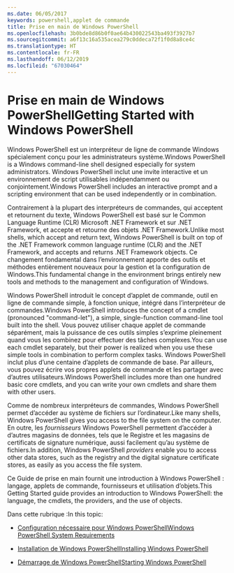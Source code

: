 ```yaml
---
ms.date: 06/05/2017
keywords: powershell,applet de commande
title: Prise en main de Windows PowerShell
ms.openlocfilehash: 3b0bde8d86b0f0ae64b430022543ba493f3927b7
ms.sourcegitcommit: a6f13c16a535acea279c0ddeca72f1f0d8a8ce4c
ms.translationtype: HT
ms.contentlocale: fr-FR
ms.lasthandoff: 06/12/2019
ms.locfileid: "67030464"
---
```

# <a name="getting-started-with-windows-powershell"></a><span data-ttu-id="33761-103">Prise en main de Windows PowerShell</span><span class="sxs-lookup"><span data-stu-id="33761-103">Getting Started with Windows PowerShell</span></span>
<span data-ttu-id="33761-104">Windows PowerShell est un interpréteur de ligne de commande Windows spécialement conçu pour les administrateurs système.</span><span class="sxs-lookup"><span data-stu-id="33761-104">Windows PowerShell is a Windows command-line shell designed especially for system administrators.</span></span> <span data-ttu-id="33761-105">Windows PowerShell inclut une invite interactive et un environnement de script utilisables indépendamment ou conjointement.</span><span class="sxs-lookup"><span data-stu-id="33761-105">Windows PowerShell includes an interactive prompt and a scripting environment that can be used independently or in combination.</span></span>

<span data-ttu-id="33761-106">Contrairement à la plupart des interpréteurs de commandes, qui acceptent et retournent du texte, Windows PowerShell est basé sur le Common Language Runtime (CLR) Microsoft .NET Framework et sur .NET Framework, et accepte et retourne des objets .NET Framework.</span><span class="sxs-lookup"><span data-stu-id="33761-106">Unlike most shells, which accept and return text, Windows PowerShell is built on top of the .NET Framework common language runtime (CLR) and the .NET Framework, and accepts and returns .NET Framework objects.</span></span> <span data-ttu-id="33761-107">Ce changement fondamental dans l’environnement apporte des outils et méthodes entièrement nouveaux pour la gestion et la configuration de Windows.</span><span class="sxs-lookup"><span data-stu-id="33761-107">This fundamental change in the environment brings entirely new tools and methods to the management and configuration of Windows.</span></span>

<span data-ttu-id="33761-108">Windows PowerShell introduit le concept d’applet de commande, outil en ligne de commande simple, à fonction unique, intégré dans l’interpréteur de commandes.</span><span class="sxs-lookup"><span data-stu-id="33761-108">Windows PowerShell introduces the concept of a cmdlet (pronounced "command-let"), a simple, single-function command-line tool built into the shell.</span></span> <span data-ttu-id="33761-109">Vous pouvez utiliser chaque applet de commande séparément, mais la puissance de ces outils simples s’exprime pleinement quand vous les combinez pour effectuer des tâches complexes.</span><span class="sxs-lookup"><span data-stu-id="33761-109">You can use each cmdlet separately, but their power is realized when you use these simple tools in combination to perform complex tasks.</span></span> <span data-ttu-id="33761-110">Windows PowerShell inclut plus d’une centaine d’applets de commande de base. Par ailleurs, vous pouvez écrire vos propres applets de commande et les partager avec d’autres utilisateurs.</span><span class="sxs-lookup"><span data-stu-id="33761-110">Windows PowerShell includes more than one hundred basic core cmdlets, and you can write your own cmdlets and share them with other users.</span></span>

<span data-ttu-id="33761-111">Comme de nombreux interpréteurs de commandes, Windows PowerShell permet d’accéder au système de fichiers sur l’ordinateur.</span><span class="sxs-lookup"><span data-stu-id="33761-111">Like many shells, Windows PowerShell gives you access to the file system on the computer.</span></span> <span data-ttu-id="33761-112">En outre, les *fournisseurs* Windows PowerShell permettent d’accéder à d’autres magasins de données, tels que le Registre et les magasins de certificats de signature numérique, aussi facilement qu’au système de fichiers.</span><span class="sxs-lookup"><span data-stu-id="33761-112">In addition, Windows PowerShell *providers* enable you to access other data stores, such as the registry and the digital signature certificate stores, as easily as you access the file system.</span></span>

<span data-ttu-id="33761-113">Ce Guide de prise en main fournit une introduction à Windows PowerShell : langage, applets de commande, fournisseurs et utilisation d’objets.</span><span class="sxs-lookup"><span data-stu-id="33761-113">This Getting Started guide provides an introduction to Windows PowerShell: the language, the cmdlets, the providers, and the use of objects.</span></span>

<span data-ttu-id="33761-114">Dans cette rubrique :</span><span class="sxs-lookup"><span data-stu-id="33761-114">In this topic:</span></span>

- [<span data-ttu-id="33761-115">Configuration nécessaire pour Windows PowerShell</span><span class="sxs-lookup"><span data-stu-id="33761-115">Windows PowerShell System Requirements</span></span>](../setup/Windows-PowerShell-System-Requirements.md)

- [<span data-ttu-id="33761-116">Installation de Windows PowerShell</span><span class="sxs-lookup"><span data-stu-id="33761-116">Installing Windows PowerShell</span></span>](../setup/Installing-Windows-PowerShell.md)

- [<span data-ttu-id="33761-117">Démarrage de Windows PowerShell</span><span class="sxs-lookup"><span data-stu-id="33761-117">Starting Windows PowerShell</span></span>](../setup/Starting-Windows-PowerShell.md)
